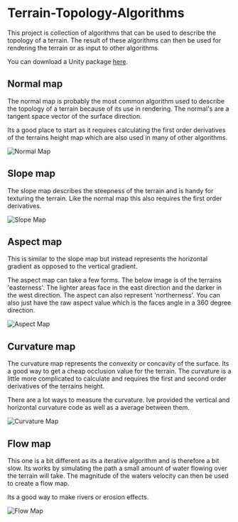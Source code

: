 # Terrain-Topology-Algorithms

This project is collection of algorithms that can be used to describe the topology of a terrain. The result of these algorithms can then be used for rendering the terrain or as input to other algorithms

You can download a Unity package [here](https://app.box.com/s/g9vkg2wc23eug9u84r0yklui3g4n5f9e).

## Normal map

The normal map is probably the most common algorithm used to describe the topology of a terrain because of its use in rendering. The normal's are a tangent space vector of the surface direction.

Its a good place to start as it requires calculating the first order derivatives of the terrains height map which are also used in many of other algorithms.

![Normal Map](https://static.wixstatic.com/media/1e04d5_6f6f654ff3f3440f85a8f700d473caf1~mv2.jpg/v1/fill/w_550,h_550,al_c,q_80,usm_0.66_1.00_0.01/1e04d5_6f6f654ff3f3440f85a8f700d473caf1~mv2.jpg)

## Slope map

The slope map describes the steepness of the terrain and is handy for texturing the terrain. Like the normal map this also requires the first order derivatives.

![Slope Map](https://static.wixstatic.com/media/1e04d5_f86f6a25b15445dc9afff46625ea8ed1~mv2.jpg/v1/fill/w_550,h_550,al_c,q_80,usm_0.66_1.00_0.01/1e04d5_f86f6a25b15445dc9afff46625ea8ed1~mv2.jpg)

## Aspect map

This is similar to the slope map but instead represents the horizontal gradient as opposed to the vertical gradient.

The aspect map can take a few forms. The below image is of the terrains 'easterness'. The lighter areas face in the east direction and the darker in the west direction. The aspect can also represent 'northerness'. You can also just have the raw aspect value which is the faces angle in a 360 degree direction.

![Aspect Map](https://static.wixstatic.com/media/1e04d5_9743f6026a414409aba9f58af35b5039~mv2.jpg/v1/fill/w_550,h_550,al_c,q_80,usm_0.66_1.00_0.01/1e04d5_9743f6026a414409aba9f58af35b5039~mv2.jpg)

## Curvature map

The curvature map represents the convexity or concavity of the surface. Its a good way to get a cheap occlusion value for the terrain. The curvature is a little more complicated to calculate and requires the first and second order derivatives of the terrains height.

There are a lot ways to measure the curvature. Ive provided the vertical and horizontal curvature code as well as a average between them.

![Curvature Map](https://static.wixstatic.com/media/1e04d5_262a76b9cf404e1cbd5591c93bba2c92~mv2.jpg/v1/fill/w_550,h_550,al_c,q_80,usm_0.66_1.00_0.01/1e04d5_262a76b9cf404e1cbd5591c93bba2c92~mv2.jpg)

## Flow map

This one is a bit different as its a iterative algorithm and is therefore a bit slow. Its works by simulating the path a small amount of water flowing over the terrain will take. The magnitude of the waters velocity can then be used to create a flow map.

Its a good way to make rivers or erosion effects.

![Flow Map](https://static.wixstatic.com/media/1e04d5_89e146e844e44fb5a49549308f134886~mv2.jpg/v1/fill/w_550,h_550,al_c,q_80,usm_0.66_1.00_0.01/1e04d5_89e146e844e44fb5a49549308f134886~mv2.jpg)
